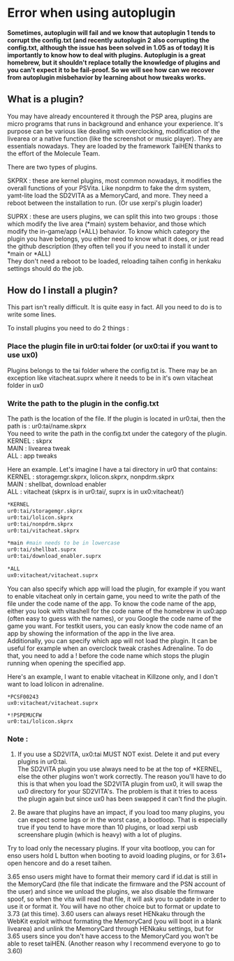 # Error when using autoplugin

#### Sometimes, autoplugin will fail and we know that autoplugin 1 tends to corrupt the config.txt \(and recently autoplugin 2 also corrupting the config.txt, although the issue has been solved in 1.05 as of today\) It is importantly to know how to deal with plugins. Autoplugin is a great homebrew, but it shouldn't replace totally the knowledge of plugins and you can't expect it to be fail-proof. So we will see how can we recover from autoplugin misbehavior by learning about how tweaks works.

## What is a plugin?

You may have already encountered it through the PSP area, plugins are micro programs that runs in background and enhance your experience. It's purpose can be various like dealing with overclocking, modification of the livearea or a native function \(like the screenshot or music player\). They are essentials nowadays. They are loaded by the framework TaiHEN thanks to the effort of the Molecule Team.  

There are two types of plugins.  
  
SKPRX : these are kernel plugins, most common nowadays, it modifies the overall functions of your PSVita. Like nonpdrm to fake the drm system, yamt-lite load the SD2VITA as a MemoryCard, and more. They need a reboot between the installation to run. \(Or use xerpi's plugin loader\)  
  
SUPRX : these are users plugins, we can split this into two groups : those which modify the live area \(\*main\) system behavior, and those which modify the in-game/app \(\*ALL\) behavior. To know which category the plugin you have belongs, you either need to know what it does, or just read the github description \(they often tell you if you need to install it under \*main or \*ALL\)  
They don't need a reboot to be loaded, reloading taihen config in henkaku settings should do the job.  
  


## How do I install a plugin?

This part isn't really difficult. It is quite easy in fact. All you need to do is to write some lines.  
  
To install plugins you need to do 2 things :

### Place the plugin file in ur0:tai folder \(or ux0:tai if you want to use ux0\)

Plugins belongs to the tai folder where the config.txt is. There may be an exception like vitacheat.suprx where it needs to be in it's own vitacheat folder in ux0

### Write the path to the plugin in the config.txt

The path is the location of the file. If the plugin is located in ur0:tai, then the path is : ur0:tai/name.skprx  
You need to write the path in the config.txt under the category of the plugin.  
KERNEL : skprx  
MAIN : livearea tweak  
ALL : app tweaks  
  
Here an example. Let's imagine I have a tai directory in ur0 that contains:  
KERNEL : storagemgr.skprx, lolicon.skprx, nonpdrm.skprx  
MAIN : shellbat, download enabler  
ALL : vitacheat \(skprx is in ur0:tai/, suprx is in ux0:vitacheat/\)

```bash
*KERNEL
ur0:tai/storagemgr.skprx
ur0:tai/lolicon.skprx
ur0:tai/nonpdrm.skprx
ur0:tai/vitacheat.skprx

*main #main needs to be in lowercase
ur0:tai/shellbat.suprx
ur0:tai/download_enabler.suprx

*ALL
ux0:vitacheat/vitacheat.suprx

```

  
You can also specify which app will load the plugin, for example if you want to enable vitacheat only in certain game, you need to write the path of the file under the code name of the app. To know the code name of the app, either you look with vitashell for the code name of the homebrew in ux0:app \(often easy to guess with the names\), or you Google the code name of the game you want. For testkit users, you can easly know the code name of an app by showing the information of the app in the live area.  
Additionally, you can specify which app will not load the plugin. It can be useful for example when an overclock tweak crashes Adrenaline. To do that, you need to add a ! before the code name which stops the plugin running when opening the specified app.  
  
Here's an example, I want to enable vitacheat in Killzone only, and I don't want to load lolicon in adrenaline.  


```text
*PCSF00243
ux0:vitacheat/vitacheat.suprx

*!PSPEMUCFW
ur0:tai/lolicon.skprx
```

###  Note : 

1. If you use a SD2VITA, ux0:tai MUST NOT exist. Delete it and put every plugins in ur0:tai.  
The SD2VITA plugin you use always need to be at the top of \*KERNEL, else the other plugins won't work correctly. The reason you'll have to do this is that when you load the SD2VITA plugin from ux0, it will swap the ux0 directory for your SD2VITA's. The problem is that it tries to acess the plugin again but since ux0 has been swapped it can't find the plugin.

2. Be aware that plugins have an impact, if you load too many plugins, you can expect some lags or in the worst case, a bootloop. That is especially true if you tend to have more than 10 plugins, or load xerpi usb screenshare plugin \(which is heavy\) with a lot of plugins.  
  
Try to load only the necessary plugins. If your vita bootloop, you can for enso users hold L button when booting to avoid loading plugins, or for 3.61+ open hencore and do a reset taihen.  
  
3.65 enso users might have to format their memory card if id.dat is still in the MemoryCard \(the file that indicate the firmware and the PSN account of the user\) and since we unload the plugins, we also disable the firmware spoof, so when the vita will read that file, it will ask you to update in order to use it or format it. You will have no other choice but to format or update to 3.73 \(at this time\). 3.60 users can always reset HENkaku through the WebKit exploit without formating the MemoryCard \(you will boot in a blank livearea\) and unlink the MemoryCard through HENkaku settings, but for 3.65 users since you don't have access to the MemoryCard you won't be able to reset taiHEN. \(Another reason why I recommend everyone to go to 3.60\)

